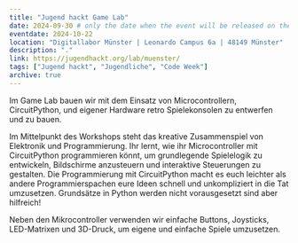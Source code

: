 ```yaml
---
title: "Jugend hackt Game Lab"
date: 2024-09-30 # only the date when the event will be released on the website
eventdate: 2024-10-22
location: "Digitallabor Münster | Leonardo Campus 6a | 48149 Münster"
description: "."
link: https://jugendhackt.org/lab/muenster/
tags: ["Jugend hackt", "Jugendliche", "Code Week"]
archive: true
---
```


Im Game Lab bauen wir mit dem Einsatz von Microcontrollern, CircuitPython, und eigener Hardware retro Spielekonsolen zu entwerfen und zu bauen.

Im Mittelpunkt des Workshops steht das kreative Zusammenspiel von Elektronik und Programmierung. Ihr lernt, wie ihr Microcontroller mit CircuitPython programmieren könnt, um grundlegende Spielelogik zu entwickeln, Bildschirme anzusteuern und interaktive Steuerungen zu gestalten. Die Programmierung mit CircuitPython macht es euch leichter als andere Programmierspachen eure Ideen schnell und unkompliziert in die Tat umzusetzen. Grundsätze in Python werden nicht vorausgesetzt sind aber hilfreich!

Neben den Mikrocontroller verwenden wir einfache Buttons, Joysticks, LED-Matrixen und 3D-Druck, um eigene und einfache Spiele umzusetzen.
